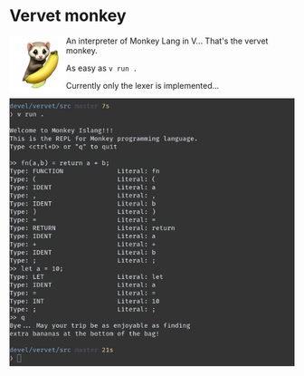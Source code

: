 # Vervet monkey

<img align="left" width="100" height="100" src="https://github.com/gthvn1/vervet/blob/master/images/ferret-and-banana.png">

An interpreter of Monkey Lang in V... That's the vervet monkey.

As easy as `v run .`

Currently only the lexer is implemented...

<img align="center" src="https://github.com/gthvn1/vervet/blob/master/images/repl.png">
